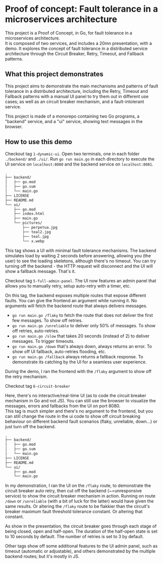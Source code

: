 # Proof of concept: Fault tolerance in a microservices architecture

This project is a Proof of Concept, in Go, for fault tolerance in a microservices architecture.  
It is composed of two services, and includes a 20mn presentation, with a demo. It explores the concept of fault tolerance in a distributed service architecture through the Circuit Breaker, Retry, Timeout, and Fallback patterns.

## What this project demonstrates

This project aims to demonstrate the main mechanisms and patterns of fault tolerance in a distributed architecture, including the Retry, Timeout and Fallback patterns with a manual UI panel to try them out in different use cases; as well as an circuit breaker mechanism, and a fault-intolerant service.

This project is made of a monorepo containing two Go programs, a "backend" service, and a "ui" service, showing text messages in the browser.

## How to use this demo

Checkout tag `1-dynamic-ui`. Open two terminals, one in each folder `./backend/` and `./ui/`. Run `go run main.go` in each directory to execute the UI service on `localhost:8080` and the backend service on `localhost:8081`.

```txt
.
├── backend/
│   ├── go.mod
│   ├── go.sum
│   └── main.go
├── LICENSE
├── README.md
└── ui/
    ├── go.mod
    ├── index.html
    ├── main.go
    └── pictures/
        ├── perpetua.jpg
        ├── teal2.jpg
        ├── teal.jpg
        └── x.webp
```

This tag shows a UI with minimal fault tolerance mechanisms. The backend simulates load by waiting 2 seconds before answering, allowing you (the user) to see the loading skeletons, although there's no timeout. You can try turning off the backend - the HTTP request will disconnect and the UI will show a fallback message. That's it.

Checkout tag `5-full-admin-panel`. The UI now features an admin panel that allows you to manually retry, setup auto-retry with a timer, etc.

On this tag, the backend exposes multiple routes that expose different faults. You can give the frontend an argument while running it. No arguments will fetch the backend route that always delivers messages.

- `go run main.go /flaky` to fetch the route that does not deliver the first few messages. To show off retries.
- `go run main.go /unreliable` to deliver only 50% of messages. To show off retries, auto-retries.
- `go run main.go /slow` that takes 20 seconds (instead of 2) to deliver messages. To trigger timeouts.
- `go run main.go /down` that's always down, always returns an error. To show off UI fallback, auto-retries flooding, etc.
- `go run main.go /fallback` always returns a fallback response. To demonstrate its catching by the UI for a seamless user experience.

During the demo, I ran the frontend with the `/flaky` argument to show off the retry mechanism.

Checkout tag `6-circuit-breaker`

Here, there's no interactive/real-time UI (as to code the circuit breaker mechanism in Go and not JS). You can still use the browser to visualize the messages, errors and fallbacks from the UI on port 8080.  
This tag is much simpler and there's no argument to the frontend, but you can still change the route in the ui code to show off circuit breaking behaviour on different backend fault scenarios (flaky, unreliable, down...) or just turn off the backend.

```txt
.
├── backend/
│   ├── go.mod
│   ├── go.sum
│   └── main.go
├── LICENSE
├── README.md
└── ui/
    ├── go.mod
    └── main.go
```

In my demonstration, I ran the UI on the `/flaky` route, to demonstrate the circuit breaker auto retry, then cut off the backend (~=unresponsive service) to show the circuit breaker mechanism in action. Running on route `/down` or `/unreliable` (with a bit of luck for the latter) would have given the same results. Or altering the `/flaky` route to be flakkier than the circuit's breaker maximum fault threshold tolerance constant. Or altering that constant.

As show in the presentation, the circuit breaker goes through each stage of being closed, open and half-open. The duration of the half-open state is set to 10 seconds by default. The number of retries is set to 3 by default.

Other tags show off some additional features to the UI admin panel, such as timeout (automatic or adjustable), and others demonstrated by the multiple backend routes; but it's mostly in JS.
